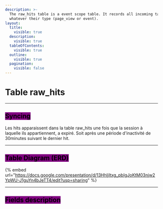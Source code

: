 ```yaml
---
description: >-
  The raw_hits table is a event scope table. It records all incoming tag calls
  whatever their type (page_view or event).
layout:
  title:
    visible: true
  description:
    visible: true
  tableOfContents:
    visible: true
  outline:
    visible: true
  pagination:
    visible: false
---
```


# Table raw\_hits

***

## <mark style="background-color:purple;">Syncing</mark>

Les hits apparaissent dans la table raw\_hits une fois que la session à laquelle ils appartiennent, a expiré. Soit après une période d'inactivité de 30minutes suivant le dernier hit.

***

## <mark style="background-color:purple;">Table Diagram (ERD)</mark>



{% embed url="https://docs.google.com/presentation/d/13HhIjItxg_pbIgJoKtM03njw2YpWU-J1guYn4bJeTT4/edit?usp=sharing" %}

***

## <mark style="background-color:purple;">Fields description</mark>

